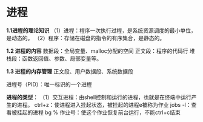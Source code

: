 # 进程

**1.1进程的理论知识**
（1）进程：程序一次执行过程，是系统资源调度的最小单位，是动态的。
（2）程序：存储在磁盘的指令的有序集合，是静态的。

**1.2 进程的内容**
数据段：全局变量、malloc分配的空间
正文段：程序的代码行
堆栈段：函数返回值、参数、局部变量等。

**1.3 进程的内存管理**
正文段、用户数据段、系统数据段

进程号（PID）：唯一标识的一个进程

**进程的类型**：
（1）交互进程：由shell控制和运行的进程，也就是在终端中运行产生的进程。
ctrl+z：使进程进入挂起状态，被挂起的进程e被称为作业
jobs -l：查看被挂起的进程
bg % 作业号：使这个作业恢复前台运行，不能ctrl+c结束
